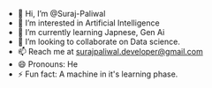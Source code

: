 - 👋 Hi, I’m @Suraj-Paliwal
- 👀 I’m interested in Artificial Intelligence
- 🌱 I’m currently learning Japnese, Gen Ai
- 💞️ I’m looking to collaborate on Data science.
- 📫 Reach me at surajpaliwal.developer@gmail.com
- 😄 Pronouns: He
- ⚡ Fun fact: A machine in it's learning phase.

<!---
Suraj-Paliwal/Suraj-Paliwal is a ✨ special ✨ repository because its `README.md` (this file) appears on your GitHub profile.
You can click the Preview link to take a look at your changes.
--->
